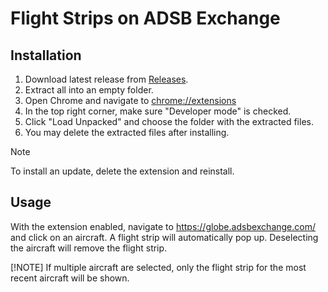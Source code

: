 # Flight Strips on ADSB Exchange

## Installation
1.  Download latest release from [Releases](https://github.com/BlackOmegaSF/ADSBx-Flight-Strips/releases).
1.  Extract all into an empty folder.
1.  Open Chrome and navigate to [chrome://extensions](chrome://extensions)
1.  In the top right corner, make sure "Developer mode" is checked.
1.  Click "Load Unpacked" and choose the folder with the extracted files.
1.  You may delete the extracted files after installing.

> [!NOTE]
> To install an update, delete the extension and reinstall.

## Usage
With the extension enabled, navigate to https://globe.adsbexchange.com/ and click on an aircraft. A flight strip will automatically pop up. Deselecting the aircraft will remove the flight strip.

[!NOTE]
If multiple aircraft are selected, only the flight strip for the most recent aircraft will be shown.